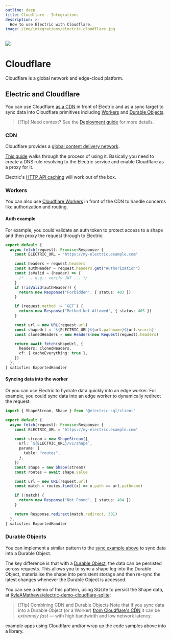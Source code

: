 ```yaml
---
outline: deep
title: Cloudflare - Integrations
description: >-
  How to use Electric with Cloudflare.
image: /img/integrations/electric-cloudflare.jpg
---
```


<img src="/img/integrations/cloudflare.svg" class="product-icon" />

# Cloudflare

Cloudflare is a global network and edge-cloud platform.

## Electric and Cloudflare

You can use Cloudflare [as a CDN](#cdn) in front of Electric and as a sync target to sync data into Cloudflare primitives including [Workers](#workers) and [Durable Objects](#durable-objects).

> [!Tip] Need context?
> See the [Deployment guide](/docs/guides/deployment) for more details.

### CDN

Cloudflare provides a [global content delivery network](https://developers.cloudflare.com/cache/get-started/).

[This guide](https://loadforge.com/guides/steps-to-set-up-cloudflare-cdn-for-your-website) walks through the process of using it. Basically you need to create a DNS rule resolving to the Electric service and enable Cloudflare as a proxy for it.

Electric's [HTTP API caching](/docs/api/http#caching) will work out of the box.

### Workers

You can also use [Cloudflare Workers](https://workers.cloudflare.com) in front of the CDN to handle concerns like authorization and routing.

#### Auth example

For example, you could validate an auth token to protect access to a shape and then proxy the request through to Electric:

```ts
export default {
  async fetch(request): Promise<Response> {
    const ELECTRIC_URL = "https://my-electric.example.com"

    const headers = request.headers
    const authHeader = request.headers.get("Authorization")
    const isValid = (header) => {
      /* ... e.g.: verify JWT ... */
    }
    if (!isValid(authHeader)) {
      return new Response("Forbidden", { status: 403 })
    }

    if (request.method != `GET`) {
      return new Response("Method Not Allowed", { status: 405 })
    }

    const url = new URL(request.url)
    const shapeUrl = `${ELECTRIC_URL}${url.pathname}${url.search}`
    const clonedHeaders = new Headers(new Request(request).headers)

    return await fetch(shapeUrl, {
      headers: clonedHeaders,
      cf: { cacheEverything: true },
    })
  },
} satisfies ExportedHandler
```

#### Syncing data into the worker

Or you can use Electric to hydrate data quickly into an edge worker. For example, you could sync data into an edge worker to dynamically redirect the request:

```ts
import { ShapeStream, Shape } from "@electric-sql/client"

export default {
  async fetch(request): Promise<Response> {
    const ELECTRIC_URL = "https://my-electric.example.com"

    const stream = new ShapeStream({
      url: `${ELECTRIC_URL}/v1/shape`,
      params: {
        table: "routes",
      },
    })
    const shape = new Shape(stream)
    const routes = await shape.value

    const url = new URL(request.url)
    const match = routes.find((x) => x.path == url.pathname)

    if (!match) {
      return new Response("Not Found", { status: 404 })
    }

    return Response.redirect(match.redirect, 301)
  },
} satisfies ExportedHandler
```

### Durable Objects

You can implement a similar pattern to the [sync example above](#syncing-data-into-the-worker) to sync data into a Durable Object.

The key difference is that with a [Durable Object](https://developers.cloudflare.com/durable-objects/), the data can be persisted across requests. This allows you to sync a shape log into the Durable Object, materialise the shape into persistent storage and then re-sync the latest changes whenever the Durable Object is accessed.

You can see a demo of this pattern, using SQLite to persist the Shape data, at [KyleAMathews/electric-demo-cloudflare-sqlite](https://github.com/KyleAMathews/electric-demo-cloudflare-sqlite):

<Tweet tweet-id="1841180640970228197"
    align="center"
    conversation="none"
    theme="dark"
/>

> [!Tip] Combining CDN and Durable Objects
> Note that if you sync data into a Durable Object (or a Worker) [from Cloudflare's CDN](#cdn) it can be _extremely fast_ &mdash; with high bandwidth and low network latency.

<HelpWanted issue="1884">
  example apps using Cloudflare and/or wrap up the code samples above into a library.
</HelpWanted>
